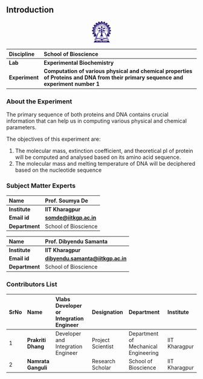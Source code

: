 ## Introduction


<div align="center">
<img src="experiment/images/iitkgp.png" width="10%">
</div>

<b>Discipline | <b>School of Bioscience
:--|:--|
<b> Lab | <b> Experimental Biochemistry
<b> Experiment|     <b> Computation of various physical and chemical properties of Proteins and DNA from their primary sequence and experiment number 1

### About the Experiment 

The primary sequence of both proteins and DNA contains crucial information that can help us in computing various physical and chemical parameters. 

The objectives of this experiment are:
1.	The molecular mass, extinction coefficient, and theoretical pI of protein will be computed and analysed based on its amino acid sequence.
2.	The molecular mass and melting temperature of  DNA will be deciphered based on the nucleotide sequence

### Subject Matter Experts

<b>Name  | <b> Prof. Soumya De 
:--|:--|
<b> Institute | <b>  IIT Kharagpur
<b> Email id|     <b>  somde@iitkgp.ac.in
<b> Department |  School of Bioscience

<b>Name  | <b>  Prof. Dibyendu Samanta 
:--|:--|
<b> Institute | <b>  IIT Kharagpur
<b> Email id|     <b>  dibyendu.samanta@iitkgp.ac.in
<b> Department |  School of Bioscience




### Contributors List
SrNo | Name | Vlabs Developer or Integration Engineer| Designation | Department| Institute| 
:--|:--|:--|:--|:--|:--|
1 | **Prakriti Dhang** | Developer and Integration Engineer | Project Scientist | Department of Mechanical Engineering | IIT Kharagpur |
2 | **Namrata Ganguli** | | Research Scholar | School of Bioscience | IIT Kharagpur |

 